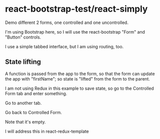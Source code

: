 # react-bootstrap-test/react-simply

Demo different 2 forms, one controlled and one uncontrolled.

I'm using Bootstrap here, so I will use the react-bootstrap "Form" and "Button" controls.

I use a simple tabbed interface, but I am using routing, too.
## State lifting

A function is passed from the app to the form,
so that the form can update the app with "firstName";
so state is "lifted" from the form to the parent.

I am not using Redux in this example to save state, 
so go to the Controlled Form tab and enter something.

Go to another tab.

Go back to Controlled Form.

Note that it's empty.

I will address this in react-redux-template

